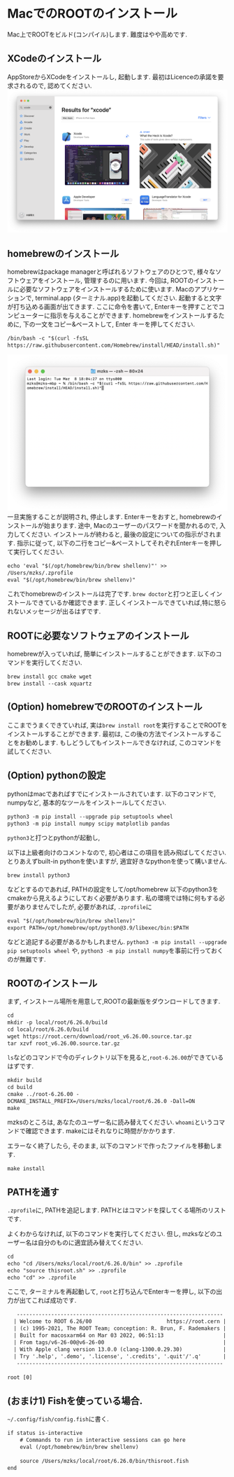# MacでのROOTのインストール

Mac上でROOTをビルド(コンパイル)します.
難度はやや高めです.

 ## XCodeのインストール
AppStoreからXCodeをインストールし, 起動します. 
最初はLicenceの承諾を要求されるので, 認めてください.
![XCodeのインストール](img/mac_1.png)

 ## homebrewのインストール
homebrewはpackage managerと呼ばれるソフトウェアのひとつで, 様々なソフトウェアをインストール, 管理するのに用います.
今回は, ROOTのインストールに必要なソフトウェアをインストールするために使います.
Macのアプリケーションで, terminal.app (ターミナル.app)を起動してください.
起動すると文字が打ち込める画面が出てきます.
ここに命令を書いて, Enterキーを押すことでコンピューターに指示を与えることができます.
homebrewをインストールするために, 下の一文をコピー&ペーストして, Enter キーを押してください.
```
/bin/bash -c "$(curl -fsSL https://raw.githubusercontent.com/Homebrew/install/HEAD/install.sh)"
```
![homebrewのインストール](img/mac_2.png)
一旦実施することが説明され, 停止します.
Enterキーをおすと, homebrewのインストールが始まります. 
途中, Macのユーザーのパスワードを聞かれるので, 入力してください.
インストールが終わると, 最後の設定についての指示がされます.
指示に従って, 以下の二行をコピー&ペーストしてそれぞれEnterキーを押して実行してください.
```
echo 'eval "$(/opt/homebrew/bin/brew shellenv)"' >> /Users/mzks/.zprofile
eval "$(/opt/homebrew/bin/brew shellenv)"
```
これでhomebrewのインストールは完了です.
`brew doctor`と打つと正しくインストールできているか確認できます.
正しくインストールできていれば,特に怒られないメッセージが出るはずです.

 ## ROOTに必要なソフトウェアのインストール
homebrewが入っていれば, 簡単にインストールすることができます.
以下のコマンドを実行してください.
```
brew install gcc cmake wget 
brew install --cask xquartz
```

 ## (Option) homebrewでのROOTのインストール
ここまでうまくできていれば, 実は`brew install root`を実行することでROOTをインストールすることができます.
最初は, この後の方法でインストールすることをお勧めします.
もしどうしてもインストールできなければ, このコマンドを試してください.

 ## (Option) pythonの設定
pythonはmacであればすでにインストールされています.
以下のコマンドで, numpyなど, 基本的なツールをインストールしてください.
```
python3 -m pip install --upgrade pip setuptools wheel
python3 -m pip install numpy scipy matplotlib pandas
```

`python3`と打つとpythonが起動し, 

以下は上級者向けのコメントなので, 初心者はこの項目を読み飛ばしてください.
とりあえずbuilt-in pythonを使いますが, 適宜好きなpythonを使って構いません.
```
brew install python3
```
などとするのであれば, PATHの設定をして/opt/homebrew 以下のpython3をcmakeから見えるようにしておく必要があります.
私の環境では特に何もする必要がありませんでしたが, 必要があれば, `.zprofile`に
```
eval "$(/opt/homebrew/bin/brew shellenv)"
export PATH=/opt/homebrew/opt/python@3.9/libexec/bin:$PATH
```
などと追記する必要があるかもしれません.
`python3 -m pip install --upgrade pip setuptools wheel` や, `python3 -m pip install numpy`を事前に行っておくのが無難です.


 ## ROOTのインストール
まず, インストール場所を用意して,ROOTの最新版をダウンロードしてきます.
```
cd
mkdir -p local/root/6.26.0/build
cd local/root/6.26.0/build
wget https://root.cern/download/root_v6.26.00.source.tar.gz
tar xzvf root_v6.26.00.source.tar.gz
```
`ls`などのコマンドで今のディレクトリ以下を見ると,`root-6.26.00`ができているはずです.
```
mkdir build
cd build
cmake ../root-6.26.00 -DCMAKE_INSTALL_PREFIX=/Users/mzks/local/root/6.26.0 -Dall=ON
make
```
mzksのところは, あなたのユーザー名に読み替えてください. `whoami`というコマンドで確認できます.
makeにはそれなりに時間がかかります.

エラーなく終了したら, そのまま, 以下のコマンドで作ったファイルを移動します.
```
make install
```

 ## PATHを通す
`.zprofile`に, PATHを追記します.
PATHとはコマンドを探してくる場所のリストです.

よくわからなければ, 以下のコマンドを実行してください.
但し, mzksなどのユーザー名は自分のものに適宜読み替えてください.
```
cd
echo "cd /Users/mzks/local/root/6.26.0/bin" >> .zprofile
echo "source thisroot.sh" >> .zprofile
echo "cd" >> .zprofile
```

ここで, ターミナルを再起動して, `root`と打ち込んでEnterキーを押し, 以下の出力が出てこれば成功です.
```
   ------------------------------------------------------------------
  | Welcome to ROOT 6.26/00                        https://root.cern |
  | (c) 1995-2021, The ROOT Team; conception: R. Brun, F. Rademakers |
  | Built for macosxarm64 on Mar 03 2022, 06:51:13                   |
  | From tags/v6-26-00@v6-26-00                                      |
  | With Apple clang version 13.0.0 (clang-1300.0.29.30)             |
  | Try '.help', '.demo', '.license', '.credits', '.quit'/'.q'       |
   ------------------------------------------------------------------

root [0]
```

## (おまけ1) Fishを使っている場合.
`~/.config/fish/config.fish`に書く.
```
if status is-interactive
    # Commands to run in interactive sessions can go here
    eval (/opt/homebrew/bin/brew shellenv)

    source /Users/mzks/local/root/6.26.0/bin/thisroot.fish
end
```


